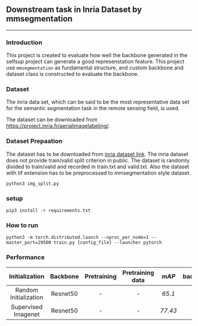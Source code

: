 ## Downstream task in Inria Dataset by mmsegmentation
---

### Introduction
This project is created to evaluate how well the backbone generated in the selfsup project can generate a good represenstation feature. This project use `mmsegmentation` as fundamental structure, and custom backbone and dataset class is constructed to evaluate the backbone.

### Dataset
The inria data set, which can be said to be the most representative data set for the semantic segmentation task in the remote sensing field, is used.

The dataset can be downloaded from https://project.inria.fr/aerialimagelabeling/.

### Dataset Prepaation

The dataset has to be downloaded from [inria dataset link](https://project.inria.fr/aerialimagelabeling/). The inria dataset does not provide train/valid split criterion in public. The dataset is randomly divided to train/valid and recorded in train.txt and valid.txt. Also the dataset with tif extension has to be preprocessed to mmsegmentation style dataset.

```
python3 img_split.py
```

### setup
```
pip3 install -r requirements.txt
```

### How to run
```
python3 -m torch.distributed.launch --nproc_per_node=1 --master_port=29500 train.py {config_file} --launcher pytorch
```

### Performance
|     Initialization    | Backbone | Pretraining | Pretraining data |  *mAP* |  background  |   building  |
|:---------------------:|:--------:|:-----------:|:----------------:|:------:|:------------:|:-----------:|
| Random Initialization | Resnet50 |      -      |         -        | *65.1* | 88.68        | 41.52       |
| Supervised Imagenet   | Resnet50 |      -      |         -        | *77.43*| 92.58        | 62.27       |
